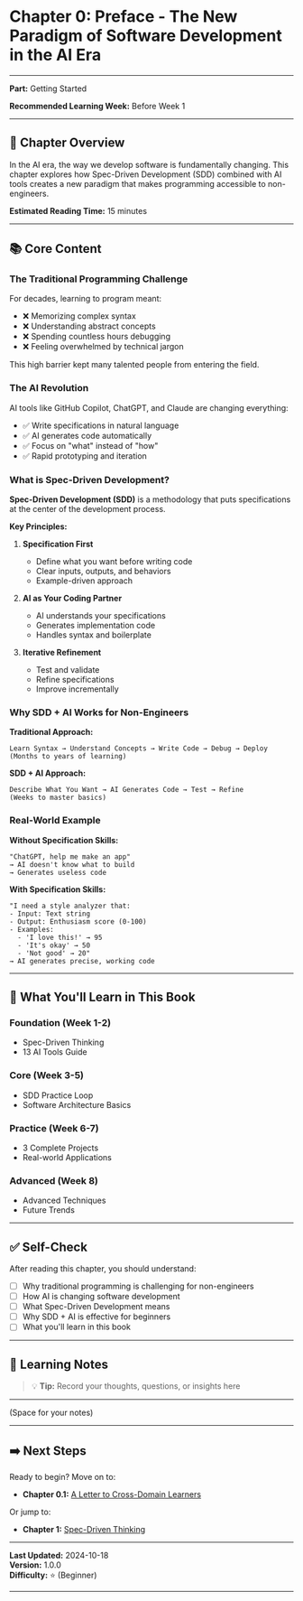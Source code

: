 # Chapter 0: Preface - The New Paradigm of Software Development in the AI Era

---

**Part:** Getting Started

**Recommended Learning Week:** Before Week 1

---

## 🎯 Chapter Overview

In the AI era, the way we develop software is fundamentally changing. This chapter explores how Spec-Driven Development (SDD) combined with AI tools creates a new paradigm that makes programming accessible to non-engineers.

**Estimated Reading Time:** 15 minutes

---

## 📚 Core Content

### The Traditional Programming Challenge

For decades, learning to program meant:
- ❌ Memorizing complex syntax
- ❌ Understanding abstract concepts
- ❌ Spending countless hours debugging
- ❌ Feeling overwhelmed by technical jargon

This high barrier kept many talented people from entering the field.

### The AI Revolution

AI tools like GitHub Copilot, ChatGPT, and Claude are changing everything:
- ✅ Write specifications in natural language
- ✅ AI generates code automatically
- ✅ Focus on "what" instead of "how"
- ✅ Rapid prototyping and iteration

### What is Spec-Driven Development?

**Spec-Driven Development (SDD)** is a methodology that puts specifications at the center of the development process.

**Key Principles:**

1. **Specification First**
   - Define what you want before writing code
   - Clear inputs, outputs, and behaviors
   - Example-driven approach

2. **AI as Your Coding Partner**
   - AI understands your specifications
   - Generates implementation code
   - Handles syntax and boilerplate

3. **Iterative Refinement**
   - Test and validate
   - Refine specifications
   - Improve incrementally

### Why SDD + AI Works for Non-Engineers

**Traditional Approach:**
```
Learn Syntax → Understand Concepts → Write Code → Debug → Deploy
(Months to years of learning)
```

**SDD + AI Approach:**
```
Describe What You Want → AI Generates Code → Test → Refine
(Weeks to master basics)
```

### Real-World Example

**Without Specification Skills:**
```
"ChatGPT, help me make an app"
→ AI doesn't know what to build
→ Generates useless code
```

**With Specification Skills:**
```
"I need a style analyzer that:
- Input: Text string
- Output: Enthusiasm score (0-100)
- Examples: 
  - 'I love this!' → 95
  - 'It's okay' → 50
  - 'Not good' → 20"
→ AI generates precise, working code
```

---

## 🎯 What You'll Learn in This Book

### Foundation (Week 1-2)
- Spec-Driven Thinking
- 13 AI Tools Guide

### Core (Week 3-5)
- SDD Practice Loop
- Software Architecture Basics

### Practice (Week 6-7)
- 3 Complete Projects
- Real-world Applications

### Advanced (Week 8)
- Advanced Techniques
- Future Trends

---

## ✅ Self-Check

After reading this chapter, you should understand:

- [ ] Why traditional programming is challenging for non-engineers
- [ ] How AI is changing software development
- [ ] What Spec-Driven Development means
- [ ] Why SDD + AI is effective for beginners
- [ ] What you'll learn in this book

---

## 📝 Learning Notes

> 💡 **Tip:** Record your thoughts, questions, or insights here

---

(Space for your notes)

---

## ➡️ Next Steps

Ready to begin? Move on to:
- **Chapter 0.1:** [A Letter to Cross-Domain Learners](chapter-0.1.md)

Or jump to:
- **Chapter 1:** [Spec-Driven Thinking](chapter-01.md)

---

**Last Updated:** 2024-10-18  
**Version:** 1.0.0  
**Difficulty:** ⭐ (Beginner)

---
